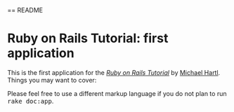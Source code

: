 == README

# Ruby on Rails Tutorial: first application

This is the first application for the
[*Ruby on Rails Tutorial*](http://railstutorial.org/)
by [Michael Hartl](http://michaelhartl.com/).
Things you may want to cover:


Please feel free to use a different markup language if you do not plan to run
<tt>rake doc:app</tt>.
